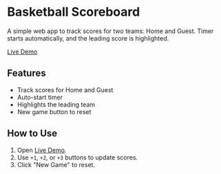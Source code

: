 # Basketball Scoreboard

A simple web app to track scores for two teams: Home and Guest. Timer starts automatically, and the leading score is highlighted.

[Live Demo](https://frolicking-paprenjak-19ed7f.netlify.app/)

## Features
- Track scores for Home and Guest
- Auto-start timer
- Highlights the leading team
- New game button to reset

## How to Use
1. Open [Live Demo](https://frolicking-paprenjak-19ed7f.netlify.app/).
2. Use `+1`, `+2`, or `+3` buttons to update scores.
3. Click "New Game" to reset.
